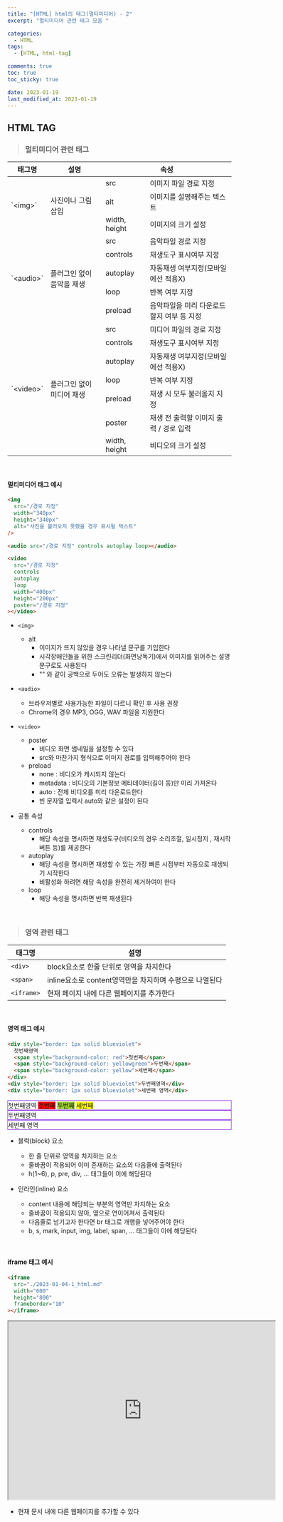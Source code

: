 ```yaml
---
title: "[HTML] html의 태그(멀티미디어) - 2"
excerpt: "멀티미디어 관련 태그 모음 "

categories:
  - HTML
tags:
  - [HTML, html-tag]

comments: true
toc: true
toc_sticky: true

date: 2023-01-19
last_modified_at: 2023-01-19
---
```


## HTML TAG

> ### 멀티미디어 관련 태그

<table>
<thead>
  <tr>
    <th>태그명</th>
    <th>설명</th>
    <th colspan="2">속성</th>
  </tr>
</thead>
<tbody>
  <tr>
    <td rowspan="3"> `&lt;img&gt;`</td>
    <td rowspan="3">사진이나 그림 삽입</td>
    <td>src</td>
    <td>이미지 파일 경로 지정</td>
  </tr>
  <tr>
    <td>alt</td>
    <td>이미지를 설명해주는 텍스트</td>
  </tr>
  <tr>
    <td>width, height</td>
    <td>이미지의 크기 설정</td>
  </tr>
  <tr>
    <td rowspan="5">`&lt;audio&gt;`</td>
    <td rowspan="5">플러그인 없이 음악을 재생</td>
    <td>src</td>
    <td>음악파일 경로 지정</td>
  </tr>
  <tr>
    <td>controls</td>
    <td>재생도구 표시여부 지정</td>
  </tr>
  <tr>
    <td>autoplay</td>
    <td>자동재생 여부지정(모바일에선 적용X)</td>
  </tr>
  <tr>
    <td>loop</td>
    <td>반복 여부 지정</td>
  </tr>
  <tr>
    <td>preload</td>
    <td>음악파일을 미리 다운로드할지 여부 등 지정</td>
  </tr>
  <tr>
    <td rowspan="7">`&lt;video&gt;`</td>
    <td rowspan="7">플러그인 없이 미디어 재생</td>
    <td>src</td>
    <td>미디어 파일의 경로 지정</td>
  </tr>
  <tr>
    <td>controls</td>
    <td>재생도구 표시여부 지정</td>
  </tr>
  <tr>
    <td>autoplay</td>
    <td>자동재생 여부지정(모바일에선 적용X)</td>
  </tr>
  <tr>
    <td>loop</td>
    <td>반복 여부 지정</td>
  </tr>
  <tr>
    <td>preload</td>
    <td>재생 시 모두 불러올지 지정</td>
  </tr>
  <tr>
    <td>poster</td>
    <td>재생 전 출력할 이미지 출력 / 경로 입력</td>
  </tr>
  <tr>
    <td>width, height</td>
    <td>비디오의 크기 설정</td>
  </tr>
</tbody>
</table>

<br>

#### 멀티미디어 태그 예시

```html
<img
  src="/경로 지정"
  width="340px"
  height="340px"
  alt="사진을 불러오지 못했을 경우 표시될 텍스트"
/>

<audio src="/경로 지정" controls autoplay loop></audio>

<video
  src="/경로 지정"
  controls
  autoplay
  loop
  width="400px"
  height="200px"
  poster="/경로 지정"
></video>
```

- `<img>`

  - alt
    - 이미지가 뜨지 않았을 경우 나타낼 문구를 기입한다
    - 시각장애인들을 위한 스크린리더(화면낭독기)에서 이미지를 읽어주는 설명 문구로도 사용된다
    - "" 와 같이 공백으로 두어도 오류는 발생하지 않는다

- `<audio>`

  - 브라우저별로 사용가능한 파일이 다르니 확인 후 사용 권장
  - Chrome의 경우 MP3, OGG, WAV 파일을 지원한다

- `<video>`

  - poster
    - 비디오 화면 썸네일을 설정할 수 있다
    - src와 마찬가지 형식으로 이미지 경로를 입력해주어야 한다
  - preload
    - none : 비디오가 캐시되지 않는다
    - metadata : 비디오의 기본정보 메타데이터(길이 등)만 미리 가져온다
    - auto : 전체 비디오를 미리 다운로드한다
    - 빈 문자열 입력시 auto와 같은 설정이 된다

- 공통 속성

  - controls
    - 해당 속성을 명시하면 재생도구(비디오의 경우 소리조절, 일시정지 , 재시작 버튼 등)를 제공한다
  - autoplay
    - 해당 속성을 명시하면 재생할 수 있는 가장 빠른 시점부터 자동으로 재생되기 시작한다
    - 비활성화 하려면 해당 속성을 완전히 제거하여야 한다
  - loop
    - 해당 속성을 명시하면 반복 재생된다

<br>

> ### 영역 관련 태그

| 태그명     | 설명                                                    |
| ---------- | ------------------------------------------------------- |
| `<div>`    | block요소로 한줄 단위로 영역을 차지한다                 |
| `<span>`   | inline요소로 content영역만을 차지하며 수평으로 나열된다 |
| `<iframe>` | 현재 페이지 내에 다른 웹페이지를 추가한다               |

<br>

#### 영역 태그 예시

```html
<div style="border: 1px solid blueviolet">
  첫번째영역
  <span style="background-color: red">첫번째</span>
  <span style="background-color: yellowgreen">두번째</span>
  <span style="background-color: yellow">세번째</span>
</div>
<div style="border: 1px solid blueviolet">두번째영역</div>
<div style="border: 1px solid blueviolet">세번째 영역</div>
```

<div style="border: 1px solid blueviolet"  >첫번째영역
  <span style="background-color: red">첫번째</span>
  <span style="background-color: yellowgreen">두번째</span>
  <span style="background-color: yellow">세번째</span>
</div>
<div style="border: 1px solid blueviolet" >두번째영역</div>
<div style="border: 1px solid blueviolet" >세번째 영역</div>

- 블럭(block) 요소

  - 한 줄 단위로 영역을 차지하는 요소
  - 줄바꿈이 적용되어 이미 존재하는 요소의 다음줄에 출력된다
  - h(1~6), p, pre, div, ... 태그들이 이에 해당된다

- 인라인(inline) 요소

  - content 내용에 해당되는 부분의 영역만 차지하는 요소
  - 줄바꿈이 적용되지 않아, 옆으로 연이어져서 출력된다
  - 다음줄로 넘기고자 한다면 br 태그로 개행을 넣어주어야 한다
  - b, s, mark, input, img, label, span, ... 태그들이 이에 해당된다

<br>

#### iframe 태그 예시

```html
<iframe
  src="./2023-01-04-1_html.md"
  width="600"
  height="800"
  frameborder="10"
></iframe>
```

<iframe
  src="https://www.naver.com/"
  width="600"
  height="400"
  frameborder="10"
></iframe>

- 현재 문서 내에 다른 웹페이지를 추가할 수 있다
